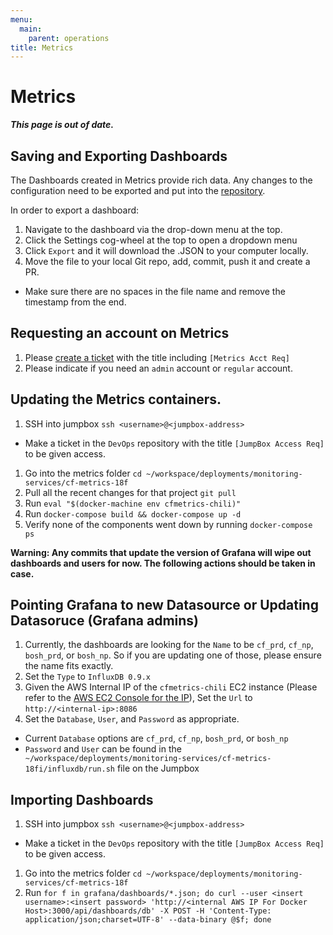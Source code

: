 ```yaml
---
menu:
  main:
    parent: operations
title: Metrics
---
```


# Metrics
***This page is out of date.***

## Saving and Exporting Dashboards
The Dashboards created in Metrics provide rich data. Any changes to the configuration need to be exported and put into the [repository](https://github.com/18F/cg-metrics/tree/master/grafana/dashboards).

In order to export a dashboard:

1. Navigate to the dashboard via the drop-down menu at the top.
1. Click the Settings cog-wheel at the top to open a dropdown menu
1. Click `Export` and it will download the .JSON to your computer locally.
1. Move the file to your local Git repo, add, commit, push it and create a PR.
  * Make sure there are no spaces in the file name and remove the timestamp from the end.

## Requesting an account on Metrics
1. Please [create a ticket](https://github.com/18f/devops/issues/new) with the title including `[Metrics Acct Req]`
1. Please indicate if you need an `admin` account or `regular` account.

## Updating the Metrics containers.
1. SSH into jumpbox `ssh <username>@<jumpbox-address>`
  * Make a ticket in the `DevOps` repository with the title `[JumpBox Access Req]` to be given access.
1. Go into the metrics folder `cd ~/workspace/deployments/monitoring-services/cf-metrics-18f`
1. Pull all the recent changes for that project `git pull`
1. Run `eval "$(docker-machine env cfmetrics-chili)"`
1. Run `docker-compose build && docker-compose up -d`
1. Verify none of the components went down by running `docker-compose ps`

**Warning: Any commits that update the version of Grafana will wipe out dashboards and users for now. The following actions should be taken in case.**

## Pointing Grafana to new Datasource or Updating Datasoruce (Grafana admins)
1. Currently, the dashboards are looking for the `Name` to be `cf_prd`, `cf_np`, `bosh_prd`, or `bosh_np`. So if you are updating one of those, please ensure the name fits exactly.
1. Set the `Type` to `InfluxDB 0.9.x`
1. Given the AWS Internal IP of the `cfmetrics-chili` EC2 instance (Please refer to the [AWS EC2 Console for the IP](http://docs.aws.amazon.com/AWSEC2/latest/UserGuide/using-instance-addressing.html#using-instance-addressing-common)), Set the `Url` to `http://<internal-ip>:8086`
1. Set the `Database`, `User`, and `Password` as appropriate.
 * Current `Database` options are `cf_prd`, `cf_np`, `bosh_prd`, or `bosh_np`
 * `Password` and `User` can be found in the ` ~/workspace/deployments/monitoring-services/cf-metrics-18fi/influxdb/run.sh` file on the Jumpbox

## Importing Dashboards
1. SSH into jumpbox `ssh <username>@<jumpbox-address>`
  * Make a ticket in the `DevOps` repository with the title `[JumpBox Access Req]` to be given access.
1. Go into the metrics folder `cd ~/workspace/deployments/monitoring-services/cf-metrics-18f`
1. Run `for f in grafana/dashboards/*.json; do curl --user <insert username>:<insert password> 'http://<internal AWS IP For Docker Host>:3000/api/dashboards/db' -X POST -H 'Content-Type: application/json;charset=UTF-8' --data-binary @$f; done`

